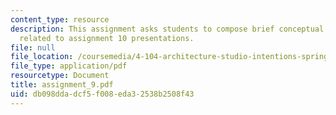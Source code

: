 ```yaml
---
content_type: resource
description: This assignment asks students to compose brief conceptual statements
  related to assignment 10 presentations.
file: null
file_location: /coursemedia/4-104-architecture-studio-intentions-spring-2005/db098ddadcf5f008eda32538b2508f43_assignment_9.pdf
file_type: application/pdf
resourcetype: Document
title: assignment_9.pdf
uid: db098dda-dcf5-f008-eda3-2538b2508f43
---
```

